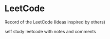 # LeetCode
Record of the LeetCode (Ideas inspired by others)

self study leetcode with notes and comments
